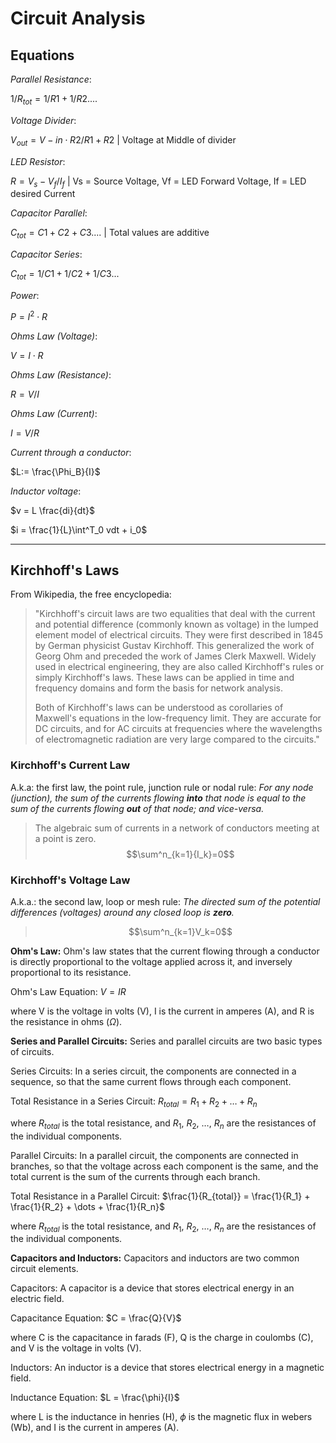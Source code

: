 # Circuit Analysis

## Equations
*Parallel Resistance*:

$1 / R_{tot} = 1/R1 + 1/R2 ....$

*Voltage Divider*:

$V_{out} = V-{in} \cdot R2 / R1 + R2$ |
Voltage at Middle of divider

*LED Resistor*:

$R = V_s - V_f / I_f$ |
Vs = Source Voltage, Vf = LED Forward Voltage, If = LED desired Current

*Capacitor Parallel*:

$C_{tot} = C1 + C2 + C3....$ |
Total values are additive

*Capacitor Series*:

$C_{tot} = 1/C1 + 1/C2 + 1/C3...$

*Power*:

$P = I^2 \cdot R$

*Ohms Law (Voltage)*:

$V = I \cdot R$

*Ohms Law (Resistance)*:

$R = V / I$

*Ohms Law (Current)*:

$I = V / R$

*Current through a conductor*:

$L:= \frac{\Phi_B}{I}$

*Inductor voltage*:

$v = L \frac{di}{dt}$

$i = \frac{1}{L}\int^T_0 vdt + i_0$

---
## Kirchhoff's Laws

From Wikipedia, the free encyclopedia:

> "Kirchhoff's circuit laws are two equalities that deal with the current and potential difference
(commonly known as voltage) in the lumped element model of electrical circuits. They were first
described in 1845 by German physicist Gustav Kirchhoff. This generalized the work of Georg Ohm
and preceded the work of James Clerk Maxwell. Widely used in electrical engineering, they are
also called Kirchhoff's rules or simply Kirchhoff's laws. These laws can be applied in time and
frequency domains and form the basis for network analysis.
>
> Both of Kirchhoff's laws can be understood as corollaries of Maxwell's equations in the
low-frequency limit. They are accurate for DC circuits, and for AC circuits at frequencies
where the wavelengths of electromagnetic radiation are very large compared to the circuits."

### Kirchhoff's Current Law
A.k.a: the first law, the point rule, junction rule or nodal rule: _For any node (junction),
the sum of the currents flowing **into** that node is equal to the sum of the currents
flowing **out** of that node; and vice-versa._

>  The algebraic sum of currents in a network of conductors meeting at a point is zero.
> $$\sum^n_{k=1}{I_k}=0$$


### Kirchhoff's Voltage Law
A.k.a.: the second law, loop or mesh rule: *The directed sum of the potential differences
(voltages) around any closed loop is **zero**.*

> $$\sum^n_{k=1}V_k=0$$


**Ohm's Law:**
Ohm's law states that the current flowing through a conductor is directly proportional to the voltage applied across it, and inversely proportional to its resistance.

Ohm's Law Equation:
$V = IR$

where V is the voltage in volts (V), I is the current in amperes (A), and R is the resistance in ohms ($\Omega$).

**Series and Parallel Circuits:**
Series and parallel circuits are two basic types of circuits.

Series Circuits:
In a series circuit, the components are connected in a sequence, so that the same current flows through each component.

Total Resistance in a Series Circuit:
$R_{total} = R_1 + R_2 + \dots + R_n$

where $R_{total}$ is the total resistance, and $R_1$, $R_2$, $\dots$, $R_n$ are the resistances of the individual components.

Parallel Circuits:
In a parallel circuit, the components are connected in branches, so that the voltage across each component is the same, and the total current is the sum of the currents through each branch.

Total Resistance in a Parallel Circuit:
$\frac{1}{R_{total}} = \frac{1}{R_1} + \frac{1}{R_2} + \dots + \frac{1}{R_n}$

where $R_{total}$ is the total resistance, and $R_1$, $R_2$, $\dots$, $R_n$ are the resistances of the individual components.

**Capacitors and Inductors:**
Capacitors and inductors are two common circuit elements.

Capacitors:
A capacitor is a device that stores electrical energy in an electric field.

Capacitance Equation:
$C = \frac{Q}{V}$

where C is the capacitance in farads (F), Q is the charge in coulombs (C), and V is the voltage in volts (V).

Inductors:
An inductor is a device that stores electrical energy in a magnetic field.

Inductance Equation:
$L = \frac{\phi}{I}$

where L is the inductance in henries (H), $\phi$ is the magnetic flux in webers (Wb), and I is the current in amperes (A).
